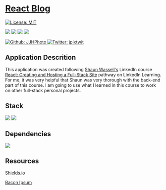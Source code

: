 # [React Blog](...)

[![License: MIT](https://img.shields.io/badge/License-MIT-yellow.svg)](https://opensource.org/licenses/MIT)

<p>
    <img src="https://img.shields.io/github/repo-size/JJHPhoto/react-blog" />
    <img src="https://img.shields.io/github/languages/top/JJHPhoto/react-blog"  />
    <img src="https://img.shields.io/github/issues/JJHPhoto/react-blog" />
    <img src="https://img.shields.io/github/last-commit/JJHPhoto/react-blog" >
</p>
<p>
    <a href="https://github.com/JJHPhoto">
        <img alt="Github: JJHPhoto" src="https://img.shields.io/github/followers/JJHPhoto ?style=social" target="_blank" />
    </a>
    <a href="https://twitter.com/jpixtwit">
        <img alt="Twitter: jpixtwit" src="https://img.shields.io/twitter/follow/jpixtwit.svg?style=social" target="_blank" />
    </a>
</p>

## Application Descrition

This application was created following [Shaun Wassell's](https://www.linkedin.com/in/shaun-wassell/?trk=lil_instructor) LinkedIn course [React: Creating and Hosting a Full-Stack Site](https://www.linkedin.com/learning/react-creating-and-hosting-a-full-stack-site/react-for-full-stack-solutions) pathway on LinkedIn Learning. For me, it was very helpful that Shaun was very thorough with the back-end part of this course. I am going to use what I learned in this course to work on other full-stack personal projects.

## Stack

  <img src="https://img.shields.io/badge/-React-informational" />
 <img src="https://img.shields.io/badge/-node.js-green" />

## Dependencies

<img src="https://img.shields.io/badge/-React Router-green" />

## Resources

[Shields.io](https://shields.io/)

[Bacon Ipsum](https://baconipsum.com/)
